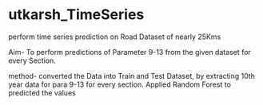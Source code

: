 # utkarsh_TimeSeries

perform time series prediction on Road Dataset of nearly 25Kms

Aim- To perform predictions of Parameter 9-13 from the given dataset for every Section.

method- converted the Data into Train and Test Dataset, by extracting 10th year data for para 9-13 for every section. Applied Random Forest to predicted the values

